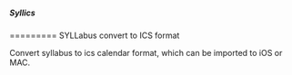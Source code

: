 ##### Syllics #####
=========
SYLLabus convert to ICS format

Convert syllabus to ics calendar format, which can be imported to iOS or MAC.
